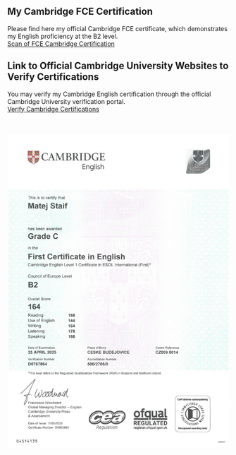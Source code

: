 ## My Cambridge FCE Certification

Please find here my official Cambridge FCE certificate, which demonstrates my English proficiency at the B2 level.<br>
[Scan of FCE Cambridge Certification](./cambridge-certification-staifmatej.pdf)

## Link to Official Cambridge University Websites to Verify Certifications

You may verify my Cambridge English certification through the official Cambridge University verification portal.<br>
[Verify Cambridge Certifications](https://www.cambridgeenglish.org/why-choose-us/higher-education-institutions/how-to-verify-results-online/)

<br><br>
![My Cambridge FCE English Certification](./cambridge-certification-staifmatej.jpg)




